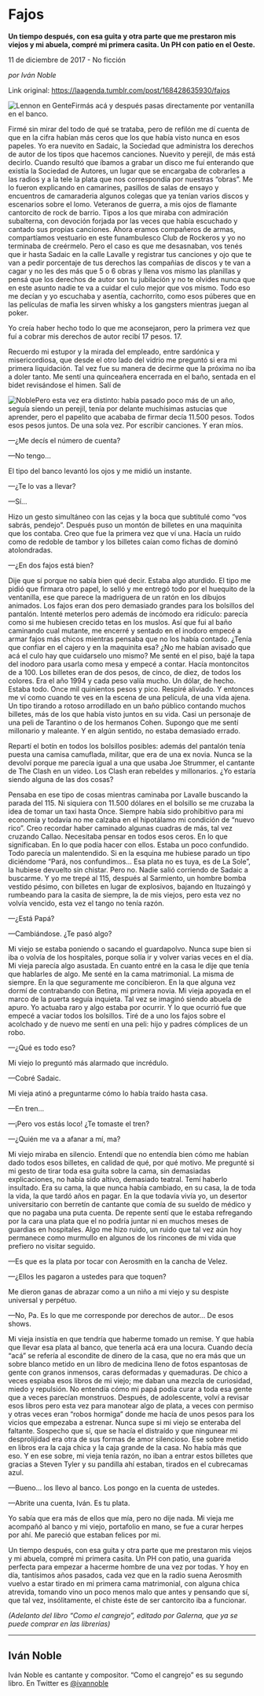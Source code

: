# Fajos

**Un
tiempo después, con esa guita y otra parte que me prestaron mis
viejos y mi abuela, compré mi primera casita. Un PH con patio en el Oeste.**

11 de diciembre de 2017 - No ficción

_por Iván Noble_

Link original: https://laagenda.tumblr.com/post/168428635930/fajos

![Lennon en Gente](https://64.media.tumblr.com/fbc7a5611b22332265ac9900f5f140ee/tumblr_inline_pk01mewPVO1t6q87u_500.jpg)Firmás
acá y después pasas directamente por ventanilla en el banco.

Firmé
sin mirar del todo de qué se trataba, pero de refilón me dí cuenta
de que en la cifra habían más ceros que los que había visto nunca
en esos papeles. Yo era nuevito en Sadaic, la Sociedad que administra
los derechos de autor de los tipos que hacemos canciones. Nuevito y
perejil, de más está decirlo. Cuando resultó que íbamos a grabar
un disco me fuí enterando que existía la Sociedad de Autores, un
lugar que se encargaba de cobrarles a las radios y a la tele la plata
que nos correspondía por nuestras “obras”. Me lo fueron
explicando en camarines, pasillos de salas de ensayo y encuentros de
camaraderia algunos colegas que ya tenían varios discos y escenarios
sobre el lomo. Veteranos de guerra, a mis ojos de flamante cantorcito
de rock de barrio. Tipos a los que miraba con admiración subalterna,
con devoción forjada por las veces que había escuchado y cantado
sus propias canciones. Ahora eramos compañeros de armas,
compartíamos vestuario en este funambulesco Club de Rockeros y yo no
terminaba de creérmelo. Pero el caso es que me desasnaban, vos tenés
que ir hasta Sadaic en la calle Lavalle y registrar tus canciones y
ojo que te van a pedir porcentaje de tus derechos las compañias de
discos y te van a cagar y no les des más que 5 o 6 obras y llena vos
mismo las planillas y pensá que los derechos de autor son tu
jubilación y no te olvides nunca que en este asunto nadie te va a
cuidar el culo mejor que vos mismo. Todo eso me decían y yo
escuchaba y asentía, cachorrito, como esos púberes que en las
películas de mafia les sirven whisky a los gangsters mientras juegan
al poker.

Yo
creía haber hecho todo lo que me aconsejaron, pero la primera vez
que fuí a cobrar mis derechos de autor recibí 17 pesos. 17.

Recuerdo
mi estupor y la mirada del empleado, entre sardónica y
misericordiosa, que desde el otro lado del vidrio me preguntó si era
mi primera liquidación. Tal vez fue su manera de decirme que la
próxima no iba a doler tanto. Me sentí una quinceañera encerrada
en el baño, sentada en el bidet revisándose el himen. Salí de


![Noble](https://64.media.tumblr.com/39c3ab902e83c17153343d623afe1e13/tumblr_inline_pk01meJ6ol1t6q87u_250.jpg)Pero
esta vez era distinto: había pasado poco más de un año, seguía
siendo un perejil, tenía por delante muchísimas astucias que
aprender, pero el papelito que acababa de firmar decía 11.500 pesos.
Todos esos pesos juntos. De una sola vez. Por escribir canciones. Y
eran míos.

—¿Me
decís el número de cuenta?

—No
tengo…

El
tipo del banco levantó los ojos y me midió un instante.

—¿Te
lo vas a llevar?

—Sí…


Hizo
un gesto simultáneo con las cejas y la boca que subtitulé como “vos
sabrás, pendejo”. Después puso un montón de billetes en una
maquinita que los contaba. Creo que fue la primera vez que ví una.
Hacía un ruido como de redoble de tambor y los billetes caían como
fichas de dominó atolondradas.


—¿En
dos fajos está bien?


Dije
que sí porque no sabía bien qué decir. Estaba algo aturdido. El
tipo me pidió que firmara otro papel, lo selló y me entregó todo
por el huequito de la ventanilla, ese que parece la madriguera de un
ratón en los dibujos animados. Los fajos eran dos pero demasiado
grandes para los bolsillos del pantalón. Intenté meterlos pero
además de incómodo era ridículo: parecía como si me hubiesen
crecido tetas en los muslos. Así que fui al baño caminando cual
mutante, me encerré y sentado en el inodoro empecé a armar fajos
más chicos mientras pensaba que no los había contado. ¿Tenía que
confiar en el cajero y en la maquinita esa? ¿No me habían avisado
que acá el culo hay que cuidarselo uno mismo? Me senté en el piso,
bajé la tapa del inodoro para usarla como mesa y empecé a contar.
Hacía montoncitos de a 100. Los billetes eran de dos pesos, de
cinco, de diez, de todos los colores. Era el año 1994 y cada peso
valía mucho. Un dólar, de hecho. Estaba todo. Once mil quinientos
pesos y pico. Respiré aliviado. Y entonces me ví como cuando te ves
en la escena de una película, de una vida ajena. Un tipo tirando a
rotoso arrodillado en un baño público contando muchos billetes, más
de los que había visto juntos en su vida. Casi un personaje de una
peli de Tarantino o de los hermanos Cohen. Supongo que me sentí
millonario y maleante. Y en algún sentido, no estaba demasiado
errado.


Repartí
el botín en todos los bolsillos posibles: además del pantalón
tenía puesta una camisa camuflada, militar, que era de una ex novia.
Nunca se la devolví porque me parecía igual a una que usaba Joe
Strummer, el cantante de The Clash en un video. Los Clash eran
rebeldes y millonarios. ¿Yo estaría siendo alguna de las dos
cosas? 


Pensaba
en ese tipo de cosas mientras caminaba por Lavalle buscando la parada
del 115. Ni siquiera con 11.500 dólares en el bolsillo se me cruzaba
la idea de tomar un taxi hasta Once. Siempre había sido prohibitivo
para mi economía y todavía no me calzaba en el hipotálamo mi
condición de “nuevo rico”. Creo recordar haber caminado algunas
cuadras de más, tal vez cruzando Callao. Necesitaba pensar en todos
esos ceros. En lo que significaban. En lo que podía hacer con ellos.
Estaba un poco confundido. Todo parecía un malentendido. Si en la
esquina me hubiese parado un tipo diciéndome “Pará, nos
confundimos… Esa plata no es tuya, es de La Sole”, la hubiese
devuelto sin chistar. Pero no. Nadie salió corriendo de Sadaic a
buscarme. Y yo me trepé al 115, después al Sarmiento, un hombre
bomba vestido pésimo, con billetes en lugar de explosivos, bajando
en Ituzaingó y rumbeando para la casita de siempre, la de mis
viejos, pero esta vez no volvía vencido, esta vez el tango no tenía
razón.


—¿Está
Papá?


—Cambiándose.
¿Te pasó algo?


Mi
viejo se estaba poniendo o sacando el guardapolvo. Nunca supe bien si
iba o volvía de los hospitales, porque solía ir y volver varias
veces en el día. Mi vieja parecía algo asustada. En cuanto entré
en la casa le dije que tenía que hablarles de algo. Me senté en la
cama matrimonial. La misma de siempre. En la que seguramente me
concibieron. En la que alguna vez dormí de contrabando con Betina,
mi primera novia. Mi vieja apoyada en el marco de la puerta seguía
inquieta. Tal vez se imaginó siendo abuela de apuro. Yo actuaba raro
y algo estaba por ocurrir. Y lo que ocurrió fue que empecé a vaciar
todos los bolsillos. Tiré de a uno los fajos sobre el acolchado y de
nuevo me sentí en una peli: hijo y padres cómplices de un robo.


—¿Qué
es todo eso?


Mi
viejo lo preguntó más alarmado que incrédulo. 


—Cobré
Sadaic.


Mi
vieja atinó a preguntarme cómo lo había traído hasta casa.


—En
tren…


—¡Pero
vos estás loco! ¿Te tomaste el tren?


—¿Quién
me va a afanar a mí, ma?

Mi
viejo miraba en silencio. Entendí que no entendía bien cómo me
habían dado todos esos billetes, en calidad de qué, por qué
motivo. Me pregunté si mi gesto de tirar toda esa guita sobre la
cama, sin demasiadas explicaciones, no había sido altivo, demasiado
teatral. Temí haberlo insultado. Era su cama, la que nunca había
cambiado, en su casa, la de toda la vida, la que tardó años en
pagar. En la que todavía vivía yo, un desertor universitario con
berretín de cantante que comía de su sueldo de médico y que no
pagaba una puta cuenta. De repente sentí que le estaba refregando
por la cara una plata que el no podría juntar ni en muchos meses de
guardias en hospitales. Algo me hizo ruido, un ruido que tal vez aún
hoy permanece como murmullo en algunos de los rincones de mi vida que
prefiero no visitar seguido.

—Es
que es la plata por tocar con Aerosmith en la cancha de Velez. 

—¿Ellos
les pagaron a ustedes para que toquen? 

Me
dieron ganas de abrazar como a un niño a mi viejo y su despiste
universal y perpétuo.

—No,
Pa. Es lo que me corresponde por derechos de autor… De esos shows.


Mi
vieja insistía en que tendría que haberme tomado un remise. Y que
había que llevar esa plata al banco, que tenerla acá era una
locura. Cuando decía “acá” se refería al escondite de dinero
de la casa, que no era más que un sobre blanco metido en un libro de
medicina lleno de fotos espantosas de gente con granos inmensos,
caras deformadas y quemaduras. De chico a veces espiaba esos libros
de mi viejo; me daban una mezcla de curiosidad, miedo y repulsión.
No entendía cómo mi papá podía curar a toda esa gente que a veces
parecían monstruos. Después, de adolescente, volví a revisar esos
libros pero esta vez para manotear algo de plata, a veces con permiso
y otras veces eran “robos hormiga” donde me hacía de unos pesos
para los vicios que empezaba a estrenar. Nunca supe si mi viejo se
enteraba del faltante. Sospecho que sí, que se hacía el distraído
y que ningunear mi desprolijidad era otra de sus formas de amor
silencioso. Ese sobre metido en libros era la caja chica y la caja
grande de la casa. No había más que eso. Y en ese sobre, mi vieja
tenía razón, no iban a entrar estos billetes que gracias a Steven
Tyler y su pandilla ahí estaban, tirados en el cubrecamas azul.


—Bueno…
los llevo al banco. Los pongo en la cuenta de ustedes.


—Abrite
una cuenta, Iván. Es tu plata.


Yo
sabía que era más de ellos que mía, pero no dije nada. Mi vieja me
acompañó al banco y mi viejo, portafolio en mano, se fue a curar
herpes por ahí. Me pareció que estaban felices por mi. 


Un
tiempo después, con esa guita y otra parte que me prestaron mis
viejos y mi abuela, compré mi primera casita. Un PH con patio, una
guarida perfecta para empezar a hacerme hombre de una vez por todas.
Y hoy en día, tantísimos años pasados, cada vez que en la radio
suena Aerosmith vuelvo a estar tirado en mi primera cama matrimonial,
con alguna chica atrevida, tomando vino un poco menos malo que antes
y pensando que sí, que tal vez, insólitamente, el chiste éste de
ser cantorcito iba a funcionar.

*(Adelanto del libro “Como el cangrejo”, editado por Galerna, que ya se puede comprar en las librerías)*  




---

Iván Noble
----------

Iván Noble es cantante y compositor. “Como el cangrejo” es su segundo libro. En Twitter es [@ivannoble](https://twitter.com/ivannoble?lang=es)  

